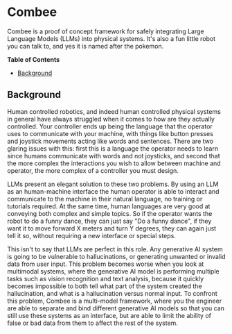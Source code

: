 # Combee

Combee is a proof of concept framework for safely integrating Large Language Models (LLMs) into physical systems.  It's also a fun little robot you can talk to, and yes it is named after the pokemon.  

**Table of Contents**
- [Background](#background)

## Background

Human controlled robotics, and indeed human controlled physical systems in general have always struggled when it comes to how are they actually controlled.  Your controller ends up being the language that the operator uses to communicate with your machine, with things like button presses and joystick movements acting like words and sentences.  There are two glaring issues with this: first this is a language the operator needs to learn since humans communicate with words and not joysticks, and second that the more complex the interactions you wish to allow between machine and operator, the more complex of a controller you must design.  

LLMs present an elegant solution to these two problems.  By using an LLM as an human-machine interface the human operator is able to interact and communicate to the machine in their natural language, no training or tutorials required.  At the same time, human languages are very good at conveying both complex and simple topics.  So if the operator wants the robot to do a funny dance, they can just say "Do a funny dance", if they want it to move forward X meters and turn Y degrees, they can again just tell it so, without requiring a new interface or special steps.  

This isn't to say that LLMs are perfect in this role.  Any generative AI system is going to be vulnerable to hallucinations, or generating unwanted or invalid data from user input.  This problem becomes worse when you look at multimodal systems, where the generative AI model is performing multiple tasks such as vision recognition and text analysis, because it quickly becomes impossible to both tell what part of the system created the hallucination, and what is a hallucination versus normal input.  To confront this problem, Combee is a multi-model framework, where you the engineer are able to separate and bind different generative AI models so that you can still use these systems as an interface, but are able to limit the ability of false or bad data from them to affect the rest of the system.  